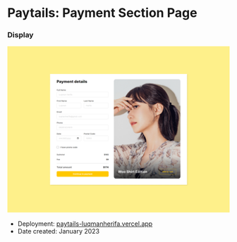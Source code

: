 # Paytails: Payment Section Page

### Display
![Display](https://raw.githubusercontent.com/luqmanherifa/luqman-herifa-personal-portfolio-v2/main/public/works/paytails.png)

- Deployment: [paytails-luqmanherifa.vercel.app](https://paytails-luqmanherifa.vercel.app)
- Date created: January 2023
